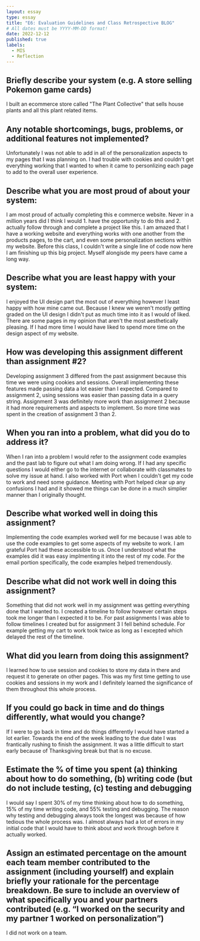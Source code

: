 ```yaml
---
layout: essay
type: essay
title: "E6: Evaluation Guidelines and Class Retrospective BLOG"
# All dates must be YYYY-MM-DD format!
date: 2022-12-12
published: true
labels:
  - MIS
  - Reflection
---
```

## Briefly describe your system (e.g. A store selling Pokemon game cards)
I built an ecommerce store called "The Plant Collective" that sells house plants and all this plant related items.

## Any notable shortcomings, bugs, problems, or additional features not implemented?
Unfortunately I was not able to add in all of the personalization aspects to my pages that I was planning on. I had trouble with cookies and couldn't get everything working that I wanted to when it came to personlizing each page to add to the overall user experience.

## Describe what you are most proud of about your system:
I am most proud of actually completing this e commerce website. Never in a million years did I think I would 1. have the opportunity to do this and 2. actually follow through and complete a project like this. I am amazed that I have a working website and everything works with one another from the products pages, to the cart, and even some personalization sections within my website. Before this class, I couldn't write a single line of code now here I am finishing up this big project. Myself alongisde my peers have came a long way.

## Describe what you are least happy with your system:
I enjoyed the UI design part the most out of everything however I least happy with how mine came out. Because I knew we weren't mostly getting graded on the UI design I didn't put as much time into it as I would of liked. There are some pages in my opinion that aren't the most aesthetically pleasing. If I had more time I would have liked to spend more time on the design aspect of my website.

## How was developing this assignment different than assignment #2?
Developing assignment 3 differed from the past assignment because this time we were using cookies and sessions. Overall implementing these features made passing data a lot easier than I expected. Compared to assignment 2, using sessions was easier than passing data in a query string. Assignment 3 was definitely more work than assignment 2 because it had more requirements and aspects to implement. So more time was spent in the creation of assignment 3 than 2.
## When you ran into a problem, what did you do to address it?
When I ran into a problem I would refer to the assignment code examples and the past lab to figure out what I am doing wrong. If I had any specific questions I would either go to the internet or collaborate with classmates to solve my issue at hand. I also worked with Port when I couldn't get my code to work and need some guidance. Meeting with Port helped clear up any confusions I had and it showed me things can be done in a much simplier manner than I originally thought.

## Describe what worked well in doing this assignment?
Implementing the code examples worked well for me because I was able to use the code examples to get some aspects of my website to work. I am grateful Port had these accessible to us. Once I understood what the examples did it was easy implmenting it into the rest of my code. For the email portion specifically, the code examples helped tremendously. 

## Describe what did not work well in doing this assignment?
Something that did not work well in my assignment was getting everything done that I wanted to. I created a timeline to follow however certain steps took me longer than I expected it to be. For past assignments I was able to follow timelines I created but for assignment 3 I fell behind schedule. For example getting my cart to work took twice as long as I excepted which delayed the rest of the timeline.

## What did you learn from doing this assignment?
I learned how to use session and cookies to store my data in there and request it to generate on other pages. This was my first time getting to use cookies and sessions in my work and I definitely learned the significance of them throughout this whole process.

## If you could go back in time and do things differently, what would you change?
If I were to go back in time and do things differently I would have started a lot earlier. Towards the end of the week leading to the due date I was frantically rushing to finish the assignment. It was a little difficult to start early because of Thanksgiving break but that is no excuse.

## Estimate the % of time you spent (a) thinking about how to do something, (b) writing code (but do not include testing, (c) testing and debugging
I would say I spent 30% of my time thinking about how to do something, 15% of my time writing code, and 55% testing and debugging. The reason why testing and debugging always took the longest was because  of how tedious the whole process was. I almost always  had a lot of errors in my initial code that I would have to think about and work through before it actually worked.

## Assign an estimated percentage on the amount each team member contributed to the assignment (including yourself) and explain briefly your rationale for the percentage breakdown. Be sure to include an overview of what specifically you and your partners contributed (e.g. “I worked on the security and my partner 1 worked on personalization”)
I did not work on a team.

